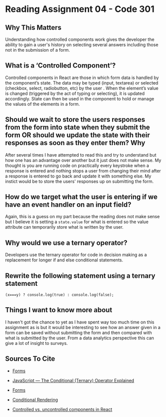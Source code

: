 # Reading Assignment 04 - Code 301

## Why This Matters

Understanding how controlled components work gives the developer the ability to gain a user's history on selecting several answers including those not in the submission of a form.

## What is a ‘Controlled Component’?

Controlled components in React are those in which form data is handled by the component’s state. The data may be typed (input, textarea) or selected (checkbox, select, radiobutton, etc) by the user . When the element’s value is changed (triggered by the act of typing or selecting), it is updated accordingly.  State can then be used in the component to hold or manage the values of the elements in a form.

## Should we wait to store the users responses from the form into state when they submit the form OR should we update the state with their responses as soon as they enter them? Why

After several times I have attempted to read this and try to understand but how one has an advantage over another but it just does not make sense.  My thought is you are running code on practically every keystroke when a response is entered and nothing stops a user from changing their mind after a response is entered to go back and update it with something else. My instict would be to store the users' responses up on submitting the form.

## How do we target what the user is entering if we have an event handler on an input field?

Again, this is a guess on my part because the reading does not make sense but I believe it is setting a `state.value` for what is entered so the value attribute can temporarily store what is written by the user.

## Why would we use a ternary operator?

Developers use the ternary operator for code in decision making as a replacement for longer if and else conditional statements.

## Rewrite the following statement using a ternary statement

`(x===y) ? console.log(true) : console.log(false);`

## Things I want to know more about

I haven't got the chance to yet as I have spent way too much time on this assignment as is but it would be interesting to see how an answer given in a form can be saved without submitting the form and then compared with what is submitted by the user. From a data analytics perspective this can give a lot of insight to surveys.

## Sources To Cite

- [Forms](https://reactjs.org/docs/forms.html)

- [JavaScript — The Conditional (Ternary) Operator Explained](https://codeburst.io/javascript-the-conditional-ternary-operator-explained-cac7218beeff)

- [Forms](https://react-bootstrap.github.io/forms/overview/)

- [Conditional Rendering](https://reactjs.org/docs/conditional-rendering.html)

- [Controlled vs. uncontrolled components in React](https://blog.logrocket.com/controlled-vs-uncontrolled-components-in-react/)
